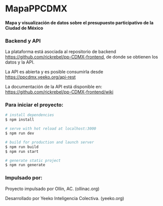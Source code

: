 # MapaPPCDMX
#### Mapa y visualización de datos sobre el presupuesto participativo de la Ciudad de México

### Backend y API
La plataforma está asociada al repositorio de backend https://github.com/rickrebel/pp-CDMX-frontend, de donde se obtienen los datos y la API.

La API es abierta y es posible consumirla desde https://ppcdmx.yeeko.org/api-rest

La documentación de la API está disponible en: https://github.com/rickrebel/pp-CDMX-frontend/wiki

### Para iniciar el proyecto: 

```bash
# install dependencies
$ npm install

# serve with hot reload at localhost:3000
$ npm run dev

# build for production and launch server
$ npm run build
$ npm run start

# generate static project
$ npm run generate
```

### Impulsado por:
Proyecto impulsado por Ollin, AC. (ollinac.org)

Desarrollado por Yeeko Inteligencia Colectiva. (yeeko.org)
